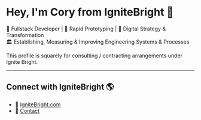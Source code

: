 # Hey, I'm Cory from IgniteBright 👋

💼 Fullstack Developer | 🚀 Rapid Prototyping | 🌟 Digital Strategy & Transformation  
🏛️ Establishing, Measuring & Improving Engineering Systems & Processes

This profile is squarely for consulting / contracting arrangements under Ignite Bright.

---

## Connect with IgniteBright 🌎
- 🚀 [IgniteBright.com](https://ignitebright.com)
- 📧 [Contact](mailto:cory-github@ignitebright.com)
